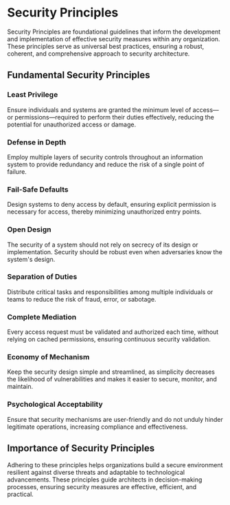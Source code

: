# Security Principles

Security Principles are foundational guidelines that inform the development and implementation of effective security measures within any organization. These principles serve as universal best practices, ensuring a robust, coherent, and comprehensive approach to security architecture.

## Fundamental Security Principles

### Least Privilege
Ensure individuals and systems are granted the minimum level of access—or permissions—required to perform their duties effectively, reducing the potential for unauthorized access or damage.

### Defense in Depth
Employ multiple layers of security controls throughout an information system to provide redundancy and reduce the risk of a single point of failure.

### Fail-Safe Defaults
Design systems to deny access by default, ensuring explicit permission is necessary for access, thereby minimizing unauthorized entry points.

### Open Design
The security of a system should not rely on secrecy of its design or implementation. Security should be robust even when adversaries know the system's design.

### Separation of Duties
Distribute critical tasks and responsibilities among multiple individuals or teams to reduce the risk of fraud, error, or sabotage.

### Complete Mediation
Every access request must be validated and authorized each time, without relying on cached permissions, ensuring continuous security validation.

### Economy of Mechanism
Keep the security design simple and streamlined, as simplicity decreases the likelihood of vulnerabilities and makes it easier to secure, monitor, and maintain.

### Psychological Acceptability
Ensure that security mechanisms are user-friendly and do not unduly hinder legitimate operations, increasing compliance and effectiveness.

## Importance of Security Principles

Adhering to these principles helps organizations build a secure environment resilient against diverse threats and adaptable to technological advancements. These principles guide architects in decision-making processes, ensuring security measures are effective, efficient, and practical.
